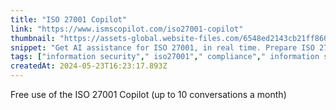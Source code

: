 ```yaml
---
title: "ISO 27001 Copilot"
link: "https://www.ismscopilot.com/iso27001-copilot"
thumbnail: "https://assets-global.website-files.com/6548ed2143cb21ff8608a4db/6548ed2143cb21ff8608a551_muse-webclip.png"
snippet: "Get AI assistance for ISO 27001, in real time. Prepare ISO 27001 faster, solve doubts and painful ISMS implementation steps with AI."
tags: ["information security"," iso27001"," compliance"," information security management system"]
createdAt: 2024-05-23T16:23:17.893Z
---
```

Free use of the ISO 27001 Copilot (up to 10 conversations a month)
